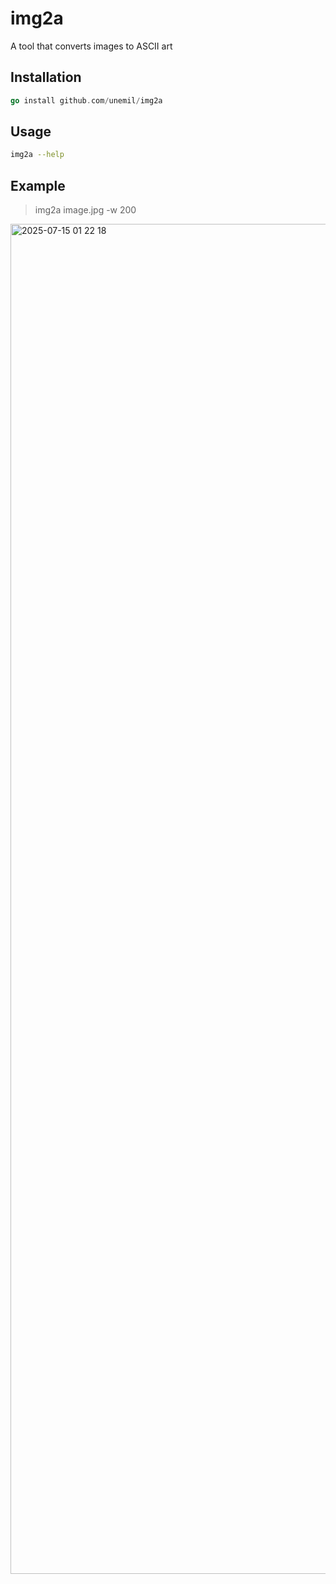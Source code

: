 # img2a
A tool that converts images to ASCII art

## Installation

```go
go install github.com/unemil/img2a
```

## Usage

```bash
img2a --help
```

## Example

> img2a image.jpg -w 200

<img width="3456" height="2160" alt="2025-07-15 01 22 18" src="https://github.com/user-attachments/assets/875cb713-f16a-4cb9-b784-0cdb9f2064f9" />


